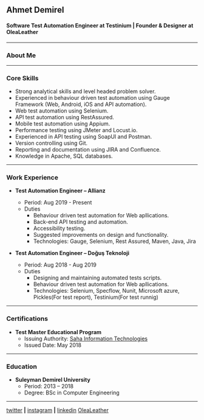 ## Ahmet Demirel
#### Software Test Automation Engineer at Testinium | Founder & Designer at OleaLeather

------------

### About Me
 

------------

### Core Skills
* Strong analytical skills and level headed problem solver.
* Experienced in behaviour driven test automation using Gauge Framework (Web, Android, iOS and API automation).
* Web test automation using Selenium.
* API test automation using RestAssured.
* Mobile test automation using Appium.
* Performance testing using JMeter and Locust.io.
* Experienced in API testing using SoapUI and Postman.
* Version controlling using Git.
* Reporting and documentation using JIRA and Confluence.
* Knowledge in Apache, SQL databases.

------------

### Work Experience
* **Test Automation Engineer – Allianz**
  * Period: Aug 2019 - Present
  * Duties
    * Behaviour driven test automation for Web apllications.
    * Back-end API testing and automation.
    * Accessibility testing.
    * Suggested improvements on design and functionality.
    * Technologies: Gauge, Selenium, Rest Assured, Maven, Java, Jira
    
    
* **Test Automation Engineer – Doğuş Teknoloji**
  * Period: Aug 2018 - Aug 2019
  * Duties
    * Designing and maintaining automated tests scripts.
    * Behaviour driven test automation for Web apllications.
    * Technologies: Selenium, Specflow, Nunit, Microsoft azure, Pickles(For test report), Testinium(For test runnig)
      

------------


### Certifications
 * **Test Master Educational Program**
   * Issuing Authority: [Saha Information Technologies](https://sahabt.com/en/)
   * Issued Date: May 2018
   

------------

### Education
 * **Suleyman Demirel University**
   * Period: 2013 – 2018
   * Degree: BSc in Computer Engineering
      
 ----------
[twitter][twitter] **|** 
[instagram][instagram] **|** 
[linkedin][linkedin]
[OleaLeather][OleaLeather]


[twitter]: https://twitter.com/Ahmtdmrl
[instagram]: https://www.instagram.com/ahmetdemirel1/
[linkedin]: https://www.linkedin.com/in/ahmet-demirel/
[OleaLeather]: https://www.instagram.com/olealeather/

